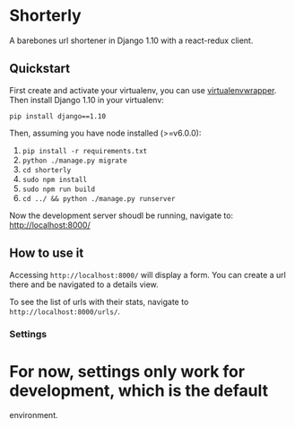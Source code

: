 # Shorterly #

A barebones url shortener in Django 1.10 with a react-redux client.

## Quickstart ##


First create and activate your virtualenv, you can use [virtualenvwrapper](https://virtualenvwrapper.readthedocs.org/en/latest/). Then install Django 1.10 in your virtualenv:

    pip install django==1.10

Then, assuming you have node installed (>=v6.0.0):

1. `pip install -r requirements.txt`
2. `python ./manage.py migrate`
3. `cd shorterly`
4. `sudo npm install`
5. `sudo npm run build`
6. `cd ../ && python ./manage.py runserver`

Now the development server shoudl be running, navigate to: [http://localhost:8000/](http://localhost:8000/)

## How to use it ##

Accessing `http://localhost:8000/` will display a form. You can create a
url there and be navigated to a details view.

To see the list of urls with their stats, navigate to `http://localhost:8000/urls/`.

### Settings ###

# For now, settings only work for development, which is the default
environment.
